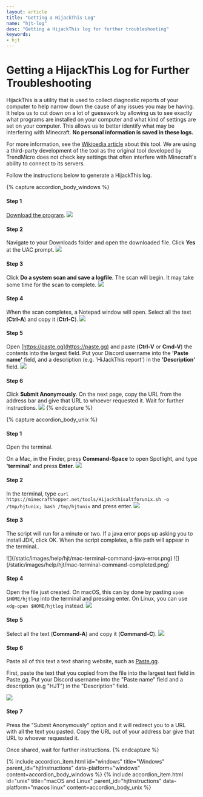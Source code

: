 ```yaml
---
layout: article
title: "Getting a HijackThis Log"
name: "hjt-log"
desc: "Getting a HijackThis log for further troubleshooting"
keywords: 
- hjt
---
```


# Getting a HijackThis Log for Further Troubleshooting

HijackThis is a utility that is used to collect diagnostic reports of your computer to help narrow down the cause of any issues you may be having. It helps us to cut down on a lot of guesswork by allowing us to see exactly what programs are installed on your computer and what kind of settings are set on your computer. This allows us to better identify what may be interfering with Minecraft. **No personal information is saved in these logs.**

For more information, see the [Wikipedia article](https://en.wikipedia.org/wiki/HijackThis) about this tool. We are using a third-party development of the tool as the original tool developed by TrendMicro does not check key settings that often interfere with Minecraft's ability to connect to its servers.

Follow the instructions below to generate a HijackThis log.

{% capture accordion_body_windows %}
#### Step 1
[Download the program](https://github.com/dragokas/hijackthis/raw/262d963c5a6a19b042392ed0754e7c4eb0efea4a/binary/HiJackThis.exe).
![](/static/images/help/hjt/win-download-url.png)

#### Step 2

Navigate to your Downloads folder and open the downloaded file. Click **Yes** at the UAC prompt.
![](/static/images/help/hjt/win-open.png)

#### Step 3

Click **Do a system scan and save a logfile**. The scan will begin. It may take some time for the scan to complete.
![](/static/images/help/hjt/win-scan.png)

#### Step 4

When the scan completes, a Notepad window will open. Select all the text (**Ctrl-A**) and copy it (**Ctrl-C**).
![](/static/images/help/hjt/win-report-ctrl-a.png)

#### Step 5

Open [https://paste.gg](https://paste.gg) and paste (**Ctrl-V** or **Cmd-V**) the contents into the largest field. Put your Discord username into the **'Paste name'** field, and a description (e.g. 'HiJackThis report') in the **'Description'** field.
![](/static/images/help/hjt/win-pastegg-pasted.png)

#### Step 6

Click **Submit Anonymously**. On the next page, copy the URL from the address bar and give that URL to whoever requested it. Wait for further instructions.
![](/static/images/help/hjt/win-pastegg-url.png)
{% endcapture %}

{% capture accordion_body_unix %}
#### Step 1
Open the terminal.

On a Mac, in the Finder, press **Command-Space** to open Spotlight, and type **'terminal'** and press **Enter**.
![](/static/images/help/hjt/mac-spotlight-terminal.png)

#### Step 2
In the terminal, type `curl https://minecrafthopper.net/tools/Hijackthisaltforunix.sh -o /tmp/hjtunix; bash /tmp/hjtunix` and press enter.
![](/static/images/help/hjt/mac-terminal-command.png)

#### Step 3
<p>The script will run for a minute or two. If a java error pops up asking you to install JDK, click OK. When the script completes, a file path will appear in the terminal..</p>
![](/static/images/help/hjt/mac-terminal-command-java-error.png)
![](/static/images/help/hjt/mac-terminal-command-completed.png)

#### Step 4
Open the file just created. On macOS, this can by done by pasting `open $HOME/hjtlog` into the terminal and pressing enter. On Linux, you can use `xdg-open $HOME/hjtlog` instead.
![](/static/images/help/hjt/macos-open-hjt.png)

#### Step 5
Select all the text (**Command-A**) and copy it (**Command-C**).
![](/static/images/help/hjt/macos-select-all.png)


#### Step 6
Paste all of this text a text sharing website, such as [Paste.gg](https://paste.gg).

First, paste the text that you copied from the file into the largest text field in Paste.gg. Put your Discord username into the "Paste name" field and a description (e.g "HJT") in the "Description" field.

![](/static/images/help/hjt/macos-pastegg.png)

#### Step 7

Press the "Submit Anonymously" option and it will redirect you to a URL with all the text you pasted. Copy the URL out of your address bar give that URL to whoever requested it.

Once shared, wait for further instructions.
{% endcapture %}
<div class="accordion" id="hjtInstructions">
    {% include accordion_item.html id="windows" title="Windows"         parent_id="hjtInstructions" data-platform="windows" content=accordion_body_windows %}
    {% include accordion_item.html id="unix"    title="macOS and Linux" parent_id="hjtInstructions" data-platform="macos linux" content=accordion_body_unix %}
</div>
